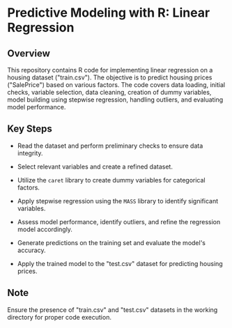 # Predictive Modeling with R: Linear Regression

## Overview

This repository contains R code for implementing linear regression on a housing dataset ("train.csv"). The objective is to predict housing prices ("SalePrice") based on various factors. The code covers data loading, initial checks, variable selection, data cleaning, creation of dummy variables, model building using stepwise regression, handling outliers, and evaluating model performance.

## Key Steps

-   Read the dataset and perform preliminary checks to ensure data integrity.

-   Select relevant variables and create a refined dataset.

-   Utilize the `caret` library to create dummy variables for categorical factors.

-   Apply stepwise regression using the `MASS` library to identify significant variables.

-   Assess model performance, identify outliers, and refine the regression model accordingly.

-   Generate predictions on the training set and evaluate the model's accuracy.

-   Apply the trained model to the "test.csv" dataset for predicting housing prices.

## Note

Ensure the presence of "train.csv" and "test.csv" datasets in the working directory for proper code execution.
